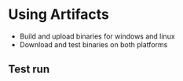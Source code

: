 # Using Artifacts

- Build and upload binaries for windows and linux
- Download and test binaries on both platforms

## Test run
